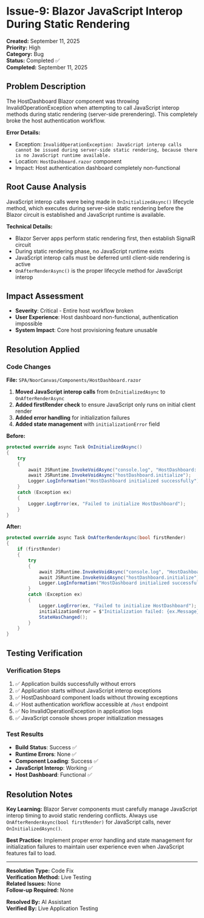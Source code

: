 # Issue-9: Blazor JavaScript Interop During Static Rendering

**Created:** September 11, 2025  
**Priority:** High  
**Category:** Bug  
**Status:** Completed ✅  
**Completed:** September 11, 2025

## **Problem Description**

The HostDashboard Blazor component was throwing InvalidOperationException when attempting to call JavaScript interop methods during static rendering (server-side prerendering). This completely broke the host authentication workflow.

**Error Details:**

- Exception: `InvalidOperationException: JavaScript interop calls cannot be issued during server-side static rendering, because there is no JavaScript runtime available.`
- Location: `HostDashboard.razor` component
- Impact: Host authentication dashboard completely non-functional

## **Root Cause Analysis**

JavaScript interop calls were being made in `OnInitializedAsync()` lifecycle method, which executes during server-side static rendering before the Blazor circuit is established and JavaScript runtime is available.

**Technical Details:**

- Blazor Server apps perform static rendering first, then establish SignalR circuit
- During static rendering phase, no JavaScript runtime exists
- JavaScript interop calls must be deferred until client-side rendering is active
- `OnAfterRenderAsync()` is the proper lifecycle method for JavaScript interop

## **Impact Assessment**

- **Severity**: Critical - Entire host workflow broken
- **User Experience**: Host dashboard non-functional, authentication impossible
- **System Impact**: Core host provisioning feature unusable

## **Resolution Applied**

### **Code Changes**

**File:** `SPA/NoorCanvas/Components/HostDashboard.razor`

1. **Moved JavaScript interop calls** from `OnInitializedAsync` to `OnAfterRenderAsync`
2. **Added firstRender check** to ensure JavaScript only runs on initial client render
3. **Added error handling** for initialization failures
4. **Added state management** with `initializationError` field

**Before:**

```csharp
protected override async Task OnInitializedAsync()
{
    try
    {
        await JSRuntime.InvokeVoidAsync("console.log", "HostDashboard: Initializing...");
        await JSRuntime.InvokeVoidAsync("hostDashboard.initialize");
        Logger.LogInformation("HostDashboard initialized successfully");
    }
    catch (Exception ex)
    {
        Logger.LogError(ex, "Failed to initialize HostDashboard");
    }
}
```

**After:**

```csharp
protected override async Task OnAfterRenderAsync(bool firstRender)
{
    if (firstRender)
    {
        try
        {
            await JSRuntime.InvokeVoidAsync("console.log", "HostDashboard: Initializing...");
            await JSRuntime.InvokeVoidAsync("hostDashboard.initialize");
            Logger.LogInformation("HostDashboard initialized successfully");
        }
        catch (Exception ex)
        {
            Logger.LogError(ex, "Failed to initialize HostDashboard");
            initializationError = $"Initialization failed: {ex.Message}";
            StateHasChanged();
        }
    }
}
```

## **Testing Verification**

### **Verification Steps**

1. ✅ Application builds successfully without errors
2. ✅ Application starts without JavaScript interop exceptions
3. ✅ HostDashboard component loads without throwing exceptions
4. ✅ Host authentication workflow accessible at `/host` endpoint
5. ✅ No InvalidOperationException in application logs
6. ✅ JavaScript console shows proper initialization messages

### **Test Results**

- **Build Status**: Success ✅
- **Runtime Errors**: None ✅
- **Component Loading**: Success ✅
- **JavaScript Interop**: Working ✅
- **Host Dashboard**: Functional ✅

## **Resolution Notes**

**Key Learning:** Blazor Server components must carefully manage JavaScript interop timing to avoid static rendering conflicts. Always use `OnAfterRenderAsync(bool firstRender)` for JavaScript calls, never `OnInitializedAsync()`.

**Best Practice:** Implement proper error handling and state management for initialization failures to maintain user experience even when JavaScript features fail to load.

---

**Resolution Type:** Code Fix  
**Verification Method:** Live Testing  
**Related Issues:** None  
**Follow-up Required:** None

**Resolved By:** AI Assistant  
**Verified By:** Live Application Testing
